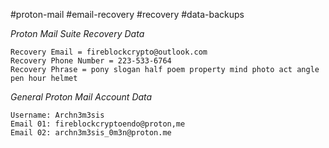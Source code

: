 #proton-mail #email-recovery #recovery #data-backups

*Proton Mail Suite Recovery Data*
```proton-recovery
Recovery Email = fireblockcrypto@outlook.com
Recovery Phone Number = 223-533-6764
Recovery Phrase = pony slogan half poem property mind photo act angle pen hour helmet
```

*General Proton Mail Account Data*
```proton-data
Username: Archn3m3sis 
Email 01: fireblockcryptoendo@proton,me
Email 02: archn3m3sis_0m3n@proton.me
```





